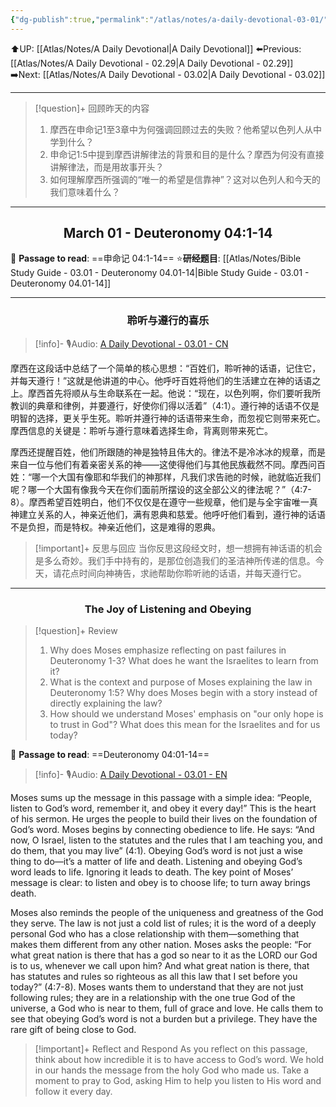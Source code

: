 ```yaml
---
{"dg-publish":true,"permalink":"/atlas/notes/a-daily-devotional-03-01/"}
---
```


 ⬆️UP: [[Atlas/Notes/A Daily Devotional\|A Daily Devotional]]
⬅️Previous: [[Atlas/Notes/A Daily Devotional - 02.29\|A Daily Devotional - 02.29]]
➡️Next: [[Atlas/Notes/A Daily Devotional - 03.02\|A Daily Devotional - 03.02]]

---

> [!question]+ 回顾昨天的内容
> 1. 摩西在申命记1至3章中为何强调回顾过去的失败？他希望以色列人从中学到什么？
> 2. ⁠申命记1:5中提到摩西讲解律法的背景和目的是什么？摩西为何没有直接讲解律法，而是用故事开头？
> 3. 如何理解摩西所强调的“唯一的希望是信靠神”？这对以色列人和今天的我们意味着什么？


---
## <center>March 01 - Deuteronomy 04:1-14</center>

📖 **Passage to read**: ==申命记 04:1-14==
⭐**研经题目**: [[Atlas/Notes/Bible Study Guide - 03.01 - Deuteronomy 04.01-14\|Bible Study Guide - 03.01 - Deuteronomy 04.01-14]]

---
### <center>聆听与遵行的喜乐</center>

> [!info]- 🎙️Audio: [A Daily Devotional - 03.01 - CN]()


摩西在这段话中总结了一个简单的核心思想：“百姓们，聆听神的话语，记住它，并每天遵行！”这就是他讲道的中心。他呼吁百姓将他们的生活建立在神的话语之上。摩西首先将顺从与生命联系在一起。他说：“现在，以色列啊，你们要听我所教训的典章和律例，并要遵行，好使你们得以活着”（4:1）。遵行神的话语不仅是明智的选择，更关乎生死。聆听并遵行神的话语带来生命，而忽视它则带来死亡。摩西信息的关键是：聆听与遵行意味着选择生命，背离则带来死亡。

摩西还提醒百姓，他们所跟随的神是独特且伟大的。律法不是冷冰冰的规章，而是来自一位与他们有着亲密关系的神——这使得他们与其他民族截然不同。摩西问百姓：“哪一个大国有像耶和华我们的神那样，凡我们求告祂的时候，祂就临近我们呢？哪一个大国有像我今天在你们面前所摆设的这全部公义的律法呢？”（4:7-8）。摩西希望百姓明白，他们不仅仅是在遵守一些规章，他们是与全宇宙唯一真神建立关系的人，神亲近他们，满有恩典和慈爱。他呼吁他们看到，遵行神的话语不是负担，而是特权。神亲近他们，这是难得的恩典。

> [!important]+ 反思与回应
当你反思这段经文时，想一想拥有神话语的机会是多么奇妙。我们手中持有的，是那位创造我们的圣洁神所传递的信息。今天，请花点时间向神祷告，求祂帮助你聆听祂的话语，并每天遵行它。


---
### <center>The Joy of Listening and Obeying</center>

> [!question]+ Review
> 1. Why does Moses emphasize reflecting on past failures in Deuteronomy 1-3? What does he want the Israelites to learn from it?
> 2. ⁠What is the context and purpose of Moses explaining the law in Deuteronomy 1:5? Why does Moses begin with a story instead of directly explaining the law?
> 3. ⁠How should we understand Moses' emphasis on "our only hope is to trust in God"? What does this mean for the Israelites and for us today?

📖 **Passage to read**: ==Deuteronomy 04:01-14==

> [!info]- 🎙️Audio: [A Daily Devotional - 03.01 - EN]()  

Moses sums up the message in this passage with a simple idea: “People, listen to God’s word, remember it, and obey it every day!” This is the heart of his sermon. He urges the people to build their lives on the foundation of God’s word. Moses begins by connecting obedience to life. He says: “And now, O Israel, listen to the statutes and the rules that I am teaching you, and do them, that you may live” (4:1). Obeying God’s word is not just a wise thing to do—it’s a matter of life and death. Listening and obeying God’s word leads to life. Ignoring it leads to death. The key point of Moses’ message is clear: to listen and obey is to choose life; to turn away brings death.

Moses also reminds the people of the uniqueness and greatness of the God they serve. The law is not just a cold list of rules; it is the word of a deeply personal God who has a close relationship with them—something that makes them different from any other nation. Moses asks the people: “For what great nation is there that has a god so near to it as the LORD our God is to us, whenever we call upon him? And what great nation is there, that has statutes and rules so righteous as all this law that I set before you today?” (4:7-8). Moses wants them to understand that they are not just following rules; they are in a relationship with the one true God of the universe, a God who is near to them, full of grace and love. He calls them to see that obeying God’s word is not a burden but a privilege. They have the rare gift of being close to God.

> [!important]+ Reflect and Respond
As you reflect on this passage, think about how incredible it is to have access to God’s word. We hold in our hands the message from the holy God who made us. Take a moment to pray to God, asking Him to help you listen to His word and follow it every day.
























